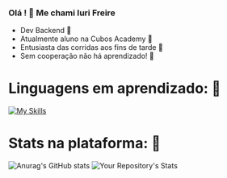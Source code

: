 ### Olá ! 👋 Me chami Iuri Freire 



- Dev Backend :floppy_disk:
- Atualmente aluno na Cubos Academy :school:
- Entusiasta das corridas aos fins de tarde :running:
- Sem cooperação não há aprendizado! 👯




# Linguagens em aprendizado: 🌱

[![My Skills](https://skillicons.dev/icons?i=js,html,css,nodejs,react)](https://skillicons.dev)

# Stats na plataforma: :telescope:

![Anurag's GitHub stats](https://github-readme-stats.vercel.app/api?username=Iurifreire&theme=dark&show_icons=true)
![Your Repository's Stats](https://github-readme-stats.vercel.app/api/top-langs/?username=Iurifreire&theme=blue-green)


<!--
**Iurifreire/IuriFreire** is a ✨ _special_ ✨ repository because its `README.md` (this file) appears on your GitHub profile.

Here are some ideas to get you started:

- 🔭 I’m currently working on ...
- 🌱 I’m currently learning ...
- 👯 I’m looking to collaborate on ...
- 🤔 I’m looking for help with ...
- 💬 Ask me about ...
- 📫 How to reach me: ...
- 😄 Pronouns: ...
- ⚡ Fun fact: ...
-->
